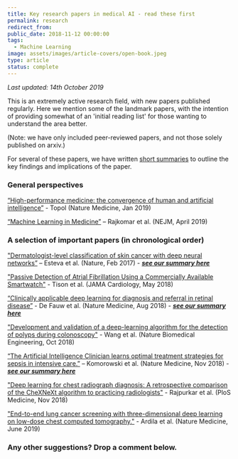 ```yaml
---
title: Key research papers in medical AI - read these first
permalink: research
redirect_from:
public_date: 2018-11-12 00:00:00
tags:
  - Machine Learning
image: assets/images/article-covers/open-book.jpeg
type: article
status: complete
---
```

_Last updated: 14th October 2019_

This is an extremely active research field, with new papers published regularly. Here we mention some of the landmark papers, with the intention of providing somewhat of an 'initial reading list' for those wanting to understand the area better.

(Note: we have only included peer-reviewed papers, and not those solely published on arxiv.)

For several of these papers, we have written [short summaries](https://explainthispaper.com) to outline the key findings and implications of the paper.

### General perspectives

[“High-performance medicine: the convergence of human and artificial intelligence”](https://www.nature.com/articles/s41591-018-0300-7) - Topol (Nature Medicine, Jan 2019)

[“Machine Learning in Medicine”](https://www.nejm.org/doi/full/10.1056/NEJMra1814259) – Rajkomar et al. (NEJM, April 2019)

### A selection of important papers (in chronological order)

["Dermatologist-level classification of skin cancer with deep neural networks”](https://www.nature.com/articles/nature21056) – Esteva et al. (Nature, Feb 2017) - **_[see our summary here](https://chrislovejoy.me/melanoma/)_**

["Passive Detection of Atrial Fibrillation Using a Commercially Available Smartwatch"](https://jamanetwork.com/journals/jamacardiology/fullarticle/2675364) - Tison et al. (JAMA Cardiology, May 2018)

[“Clinically applicable deep learning for diagnosis and referral in retinal disease”](https://www.nature.com/articles/s41591-018-0107-6) - De Fauw et al. (Nature Medicine, Aug 2018) - _**[see our summary here](https://explainthispaper.com/automatically-diagnosing-retinal-disease-eye-scans/)**_

["Development and validation of a deep-learning algorithm for the detection of polyps during colonoscopy"](https://www.nature.com/articles/s41551-018-0301-3) - Wang et al. (Nature Biomedical Engineering, Oct 2018)

[“The Artificial Intelligence Clinician learns optimal treatment strategies for sepsis in intensive care.”](https://www.ncbi.nlm.nih.gov/pubmed/30349085) – Komorowski et al. (Nature Medicine, Nov 2018) - **_[see our summary here](https://explainthispaper.com/recommending-doses-iv-fluids-and-vasopressor-sepsis-reinforcement-learning/)_**

["Deep learning for chest radiograph diagnosis: A retrospective comparison of the CheXNeXt algorithm to practicing radiologists"](https://journals.plos.org/plosmedicine/article?id=10.1371/journal.pmed.1002686) - Rajpurkar et al. (PloS Medicine, Nov 2018)

["End-to-end lung cancer screening with three-dimensional deep learning on low-dose chest computed tomography."](https://www.nature.com/articles/s41591-019-0447-x) - Ardila et al. (Nature Medicine, June 2019)

### Any other suggestions? Drop a comment below.
